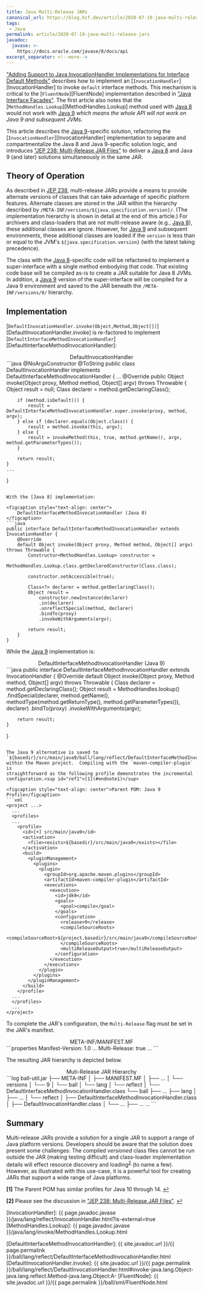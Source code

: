 ```yaml
---
title: Java Multi-Release JARs
canonical_url: https://blog.hcf.dev/article/2020-07-19-java-multi-release-jars/
tags:
 - Java
permalink: article/2020-07-19-java-multi-release-jars
javadoc:
  javase: >-
    https://docs.oracle.com/javase/8/docs/api
excerpt_separator: <!--more-->
---
```


["Adding Support to Java InvocationHandler Implementations for Interface
Default
Methods"](/article/2019-01-31-java-invocationhandler-interface-default-methods/)
describes how to implement an [`InvocationHandler`][InvocationHandler] to
invoke `default` interface methods.  This mechanism is critical to the
[`FluentNode`][FluentNode] implementation described in
["Java Interface Facades"](/article/2019-03-30-java-interface-facades/).
The first article also notes that the
[`MethodHandles.Lookup`][MethodHandles.Lookup] method used with [Java 8]
would not work with [Java 9] *which means the whole API will not work on
Java 9 and subsequent JVMs*.

This article describes the [Java 9]-specific solution, refactoring the
[`InvocationHandler`][InvocationHandler] implementation to separate and
compartmentalize the Java 8 and Java 9-specific solution logic, and
introduces ["JEP 238: Multi-Release JAR Files"][JEP 238] to deliver a
[Java 8] and Java 9 (and later) solutions simultaneously in the same JAR.

<!--more-->


## Theory of Operation

As described in [JEP 238], multi-release JARs provide a means to provide
alternate versions of classes that can take advantage of specific platform
features.  Alternate classes are stored in the JAR within the hierarchy
described by `/META-INF/versions/${java.specification.version}/`.  (The
implementation hierarchy is shown in detail at the end of this article.)
For archivers and class-loaders that are not multi-release aware (e.g.,
[Java 8]), these additional classes are ignore.  However, for [Java 9] and
subsequent environments, these additional classes are loaded if the
`version` is less than or equal to the JVM's `${java.specification.version}`
(with the latest taking precedence).

The class with the [Java 8]-specific code will be refactored to implement a
super-interface with a single method embodying that code.  That existing
code base will be compiled as-is to create a JAR suitable for Java 8 JVMs.
In addition, a [Java 9] version of the super-interface will be compiled for
a Java 9 environment and saved to the JAR beneath the
`/META-INF/versions/9/` hierarchy.


## Implementation

[`DefaultInvocationHandler.invoke(Object,Method,Object[])`][DefaultInvocationHandler.invoke]
is re-factored to implement
[`DefaultInterfaceMethodInvocationHandler`][DefaultInterfaceMethodInvocationHandler]:

<figcaption style="text-align: center">DefaultInvocationHandler</figcaption>
```java
@NoArgsConstructor @ToString
public class DefaultInvocationHandler implements DefaultInterfaceMethodInvocationHandler {
    ...
    @Override
    public Object invoke(Object proxy, Method method, Object[] argv) throws Throwable {
        Object result = null;
        Class<?> declarer = method.getDeclaringClass();

        if (method.isDefault()) {
            result = DefaultInterfaceMethodInvocationHandler.super.invoke(proxy, method, argv);
        } else if (declarer.equals(Object.class)) {
            result = method.invoke(this, argv);
        } else {
            result = invokeMethod(this, true, method.getName(), argv, method.getParameterTypes());
        }

        return result;
    }
    ...
}
```

With the [Java 8] implementation:

<figcaption style="text-align: center">
    DefaultInterfaceMethodInvocationHandler (Java 8)
</figcaption>
```java
public interface DefaultInterfaceMethodInvocationHandler extends InvocationHandler {
    @Override
    default Object invoke(Object proxy, Method method, Object[] argv) throws Throwable {
        Constructor<MethodHandles.Lookup> constructor =
            MethodHandles.Lookup.class.getDeclaredConstructor(Class.class);

        constructor.setAccessible(true);

        Class<?> declarer = method.getDeclaringClass();
        Object result =
            constructor.newInstance(declarer)
            .in(declarer)
            .unreflectSpecial(method, declarer)
            .bindTo(proxy)
            .invokeWithArguments(argv);

        return result;
    }
}
```

While the [Java 9] implementation is:

<figcaption style="text-align: center">
    DefaultInterfaceMethodInvocationHandler (Java 9)
</figcaption>
```java
public interface DefaultInterfaceMethodInvocationHandler extends InvocationHandler {
    @Override
    default Object invoke(Object proxy, Method method, Object[] argv) throws Throwable {
        Class<?> declarer = method.getDeclaringClass();
        Object result =
            MethodHandles.lookup()
            .findSpecial(declarer, method.getName(),
                         methodType(method.getReturnType(), method.getParameterTypes()), declarer)
            .bindTo(proxy)
            .invokeWithArguments(argv);

        return result;
    }
}
```

The Java 9 alternative is saved to
`${basedir}/src/main/java9/ball/lang/reflect/DefaultInterfaceMethodInvocationHandler.java`
within the Maven project.  Compiling with the `maven-compiler-plugin` is
straightforward as the following profile demonstrates the incremental
configuration.<sup id="ref1">[1](#endnote1)</sup>

<figcaption style="text-align: center">Parent POM: Java 9 Profile</figcaption>
```xml
<project ...>
  ...
  <profiles>
  ...
    <profile>
      <id>[+] src/main/java9</id>
      <activation>
        <file><exists>${basedir}/src/main/java9</exists></file>
      </activation>
      <build>
        <pluginManagement>
          <plugins>
            <plugin>
              <groupId>org.apache.maven.plugins</groupId>
              <artifactId>maven-compiler-plugin</artifactId>
              <executions>
                <execution>
                  <id>jdk9</id>
                  <goals>
                    <goal>compile</goal>
                  </goals>
                  <configuration>
                    <release>9</release>
                    <compileSourceRoots>
                      <compileSourceRoot>${project.basedir}/src/main/java9</compileSourceRoot>
                    </compileSourceRoots>
                    <multiReleaseOutput>true</multiReleaseOutput>
                  </configuration>
                </execution>
              </executions>
            </plugin>
          </plugins>
        </pluginManagement>
      </build>
    </profile>
  ...
  </profiles>
  ...
</project>
```

To complete the JAR's configuration, the `Multi-Release` flag must be set in
the JAR's manifest.

<figcaption style="text-align: center">META-INF/MANIFEST.MF</figcaption>
```properties
Manifest-Version: 1.0
...
Multi-Release: true
...
```

The resulting JAR hierarchy is depicted below.

<figcaption style="text-align: center">Muti-Release JAR Hierarchy</figcaption>
```log
ball-util.jar
├── META-INF
│   ├── MANIFEST.MF
│   ├── ...
│   └── versions
│       └── 9
│           └── ball
│               └── lang
│                   └── reflect
│                       └── DefaultInterfaceMethodInvocationHandler.class
└── ball
    ├── ...
    ├── lang
    │   ├── ...
    │   └── reflect
    │       ├── DefaultInterfaceMethodInvocationHandler.class
    │       ├── DefaultInvocationHandler.class
    │       └── ...
    ├── ...
    ...
```


## Summary

Multi-release JARs provide a solution for a single JAR to support a range of
Java platform versions.  Developers should be aware that the solution does
present some challenges: The compiled *versioned* class files cannot be run
outside the JAR (making testing difficult) and class-loader implementation
details will effect resource discovery and
loading<sup id="ref2">[2](#endnote2)</sup> (to name a few).  However, as
illustrated with this use-case, it is a powerful tool for creating JARs that
support a wide range of Java platforms.


<b id="endnote1">[1]</b>
The Parent POM has similar profiles for Java 10 through 14.
[↩](#ref1)

<b id="endnote2">[2]</b>
Please see the discussion in ["JEP 238: Multi-Release JAR Files"][JEP 238].
[↩](#ref2)


[Java 8]: https://www.java.com/en/download/help/java8.html
[Java 9]: https://www.oracle.com/java/java9.html
[JEP 238]: https://openjdk.java.net/jeps/238

[InvocationHandler]: {{ page.javadoc.javase }}/java/lang/reflect/InvocationHandler.html?is-external=true
[MethodHandles.Lookup]: {{ page.javadoc.javase }}/java/lang/invoke/MethodHandles.Lookup.html

[DefaultInterfaceMethodInvocationHandler]: {{ site.javadoc.url }}/{{ page.permalink }}/ball/lang/reflect/DefaultInterfaceMethodInvocationHandler.html
[DefaultInvocationHandler.invoke]: {{ site.javadoc.url }}/{{ page.permalink }}/ball/lang/reflect/DefaultInvocationHandler.html#invoke-java.lang.Object-java.lang.reflect.Method-java.lang.Object:A-
[FluentNode]: {{ site.javadoc.url }}/{{ page.permalink }}/ball/xml/FluentNode.html
